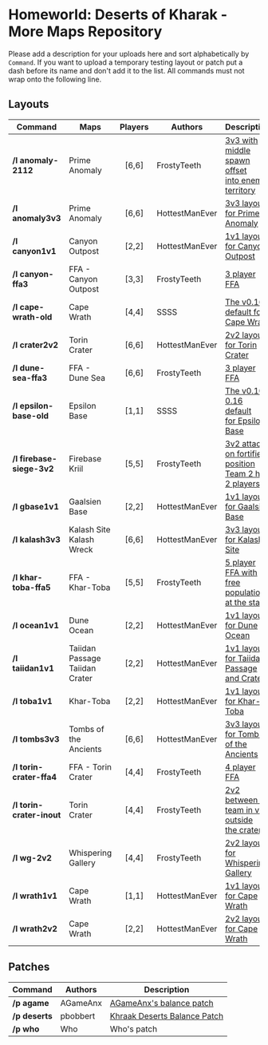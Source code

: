 # Homeworld: Deserts of Kharak - More Maps Repository
Please add a description for your uploads here and sort alphabetically by `Command`.
If you want to upload a temporary testing layout or patch put a dash before its name and don't add it to the list.
All commands must not wrap onto the following line.

## Layouts

| Command | Maps | Players | Authors | Description
| ------- | ---- | :-----: | ------- | -----------
| **/l anomaly-2112** | Prime Anomaly | [6,6] | FrostyTeeth | [3v3 with middle spawn offset<br/>into enemy territory](info/map-images/layout-images/prime-anomaly-2112.png)
| **/l anomaly3v3** | Prime Anomaly | [6,6] |  HottestManEver | [3v3 layout for Prime Anomaly](info/map-images/layout-images/anomaly3v3.jpg)
| **/l canyon1v1** | Canyon Outpost | [2,2] |  HottestManEver | [1v1 layout for Canyon Outpost](info/map-images/layout-images/canyon1v1.jpg)
| **/l canyon-ffa3** | FFA - Canyon Outpost | [3,3] |  FrostyTeeth | [3 player FFA](info/map-images/layout-images/canyon-outpost-ffa3.png)
| **/l cape-wrath-old** | Cape Wrath | [4,4] |  SSSS | [The v0.16 default for Cape Wrath](info/map-images/layout-images/cape-wrath-old.png)
| **/l crater2v2** | Torin Crater | [6,6] |  HottestManEver | [2v2 layout for Torin Crater](info/map-images/layout-images/crater2v2.jpg)
| **/l dune-sea-ffa3** | FFA - Dune Sea | [6,6] |  FrostyTeeth | [3 player FFA](info/map-images/layout-images/dune-sea-ffa3.png)
| **/l epsilon-base-old** | Epsilon Base | [1,1] |  SSSS | [The v0.10-0.16 default<br/>for Epsilon Base](info/map-images/layout-images/epsilon-base-1v1.png)
| **/l firebase-siege-3v2** | Firebase Kriil | [5,5] |  FrostyTeeth | [3v2 attack on fortified position<br/>Team 2 has 2 players](info/map-images/layout-images/firebase-siege-3v2.png)
| **/l gbase1v1** | Gaalsien Base | [2,2] |  HottestManEver | [1v1 layout for Gaalsien Base](info/map-images/layout-images/gbase1v1.jpg)
| **/l kalash3v3** | Kalash Site <br/> Kalash Wreck | [6,6] |  HottestManEver | [3v3 layout for Kalash Site](info/map-images/layout-images/kalash3v3.jpg)
| **/l khar-toba-ffa5** | FFA - Khar-Toba | [5,5] | FrostyTeeth | [5 player FFA with free population<br/>at the start](info/map-images/layout-images/khar-toba-ffa5.png)
| **/l ocean1v1** | Dune Ocean | [2,2] |  HottestManEver | [1v1 layout for Dune Ocean](info/map-images/layout-images/ocean1v1.jpg)
| **/l taiidan1v1** | Taiidan Passage<br/>Taiidan Crater | [2,2] |  HottestManEver | [1v1 layout for Taiidan Passage<br/>and Crater](info/map-images/layout-images/taiidan1v1.jpg)
| **/l toba1v1** | Khar-Toba | [2,2] | HottestManEver | [1v1 layout for Khar-Toba](info/map-images/layout-images/toba1v1.jpg)
| **/l tombs3v3** | Tombs of the Ancients | [6,6] | HottestManEver | [3v3 layout for Tombs of the Ancients](info/map-images/layout-images/tombs3v3.jpg)
| **/l torin-crater-ffa4** | FFA - Torin Crater | [4,4] | FrostyTeeth | [4 player FFA](info/map-images/layout-images/torin-crater-ffa4.png)
| **/l torin-crater-inout** | Torin Crater | [4,4] | FrostyTeeth | [2v2 between a team in vs outside<br/>the crater](info/map-images/layout-images/torin-crater-inout.png)
| **/l wg-2v2** | Whispering Gallery | [4,4] | FrostyTeeth | [2v2 layout for Whispering Gallery](info/map-images/layout-images/wg-2v2-image.png)
| **/l wrath1v1** | Cape Wrath | [1,1] | HottestManEver | [1v1 layout for Cape Wrath](info/map-images/layout-images/wrath1v1.jpg)
| **/l wrath2v2** | Cape Wrath | [2,2] | HottestManEver | [2v2 layout for Cape Wrath](info/map-images/layout-images/wrath2v2.jpg)




## Patches
| Command | Authors | Description
| ------- | ------- | -----------
| **/p agame** | AGameAnx | [AGameAnx's balance patch](https://docs.google.com/document/d/1WulBuxTnjEn3-r0P7UrTQSzijdb_9oGVMEy1BMBU2iQ)
| **/p deserts** | pbobbert | [Khraak Deserts Balance Patch](https://cdn.discordapp.com/attachments/509996599955554305/541211898771931136/Balancing_a_Desert_TooTwo_version_18.pdf)
| **/p who** | Who | Who's patch

